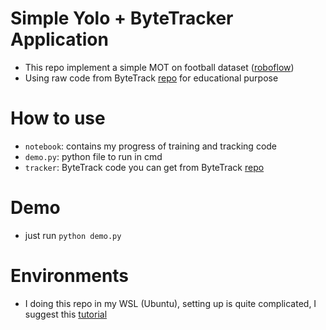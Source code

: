 # Simple Yolo + ByteTracker Application
- This repo implement a simple MOT on football dataset ([roboflow](https://universe.roboflow.com/roboflow-jvuqo/football-players-detection-3zvbc/dataset/1))
- Using raw code from ByteTrack [repo](https://github.com/ifzhang/ByteTrack/tree/main/yolox/tracker) for educational purpose

# How to use
- `notebook`: contains my progress of training and tracking code
- `demo.py`: python file to run in cmd
- `tracker`: ByteTrack code you can get from ByteTrack [repo](https://github.com/ifzhang/ByteTrack/tree/main/yolox/tracker)

# Demo
- just run `python demo.py` 

# Environments
- I doing this repo in my WSL (Ubuntu), setting up is quite complicated, I suggest this [tutorial](https://www.youtube.com/watch?v=1HzYU2_t3yc)

